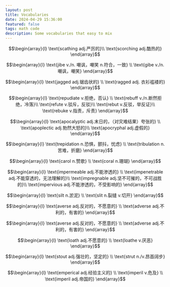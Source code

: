 ```yaml
---
layout: post
title: Vocabularies
date: 2024-04-29 15:36:00
featured: false
tags: math code
description: Some vocabularies that easy to mix
---
```


$$\begin{array}{l}
\text{scathing adj.严厉的}\\
\text{scorching adj.酷热的}
\end{array}$$

$$\begin{array}{l}
\text{jibe v./n. 嘲讽，嘲笑 n.符合，一致} \\
\text{gibe v./n. 嘲讽，嘲笑}
\end{array}$$

$$\begin{array}{l}
\text{jagged adj.锯齿状的} \\
\text{ragged adj. 衣衫褴褛的}
\end{array}$$

$$\begin{array}{l}
\text{repudiate v.拒绝，否认} \\
\text{rebuff v./n.断然拒绝，冷落}\\
\text{refute v.驳斥，反驳}\\
\text{rebut v.反驳，举反证}\\
\text{rebuke v.指责，斥责}
\end{array}$$

$$\begin{array}{l}
\text{apocalyptic adj.末日的，（对灾难结果）夸张的} \\
\text{apoplectic adj.勃然大怒的}\\
\text{apocryphal adj.虚假的}
\end{array}$$

$$\begin{array}{l}
\text{trepidation n.恐惧，颤抖，忧虑} \\
\text{tribulation n.苦难，折磨}
\end{array}$$

$$\begin{array}{l}
\text{carol n.赞歌} \\
\text{coral n.珊瑚}
\end{array}$$

$$\begin{array}{l}
\text{impermeable adj.不能渗透的} \\
\text{impenetrable adj.不能穿透的，无法理解的}\\
\text{impregnable adj.坚不可摧的，不可战胜的}\\
\text{impervious adj.不能渗透的，不受影响的}
\end{array}$$

$$\begin{array}{l}
\text{silt n.淤泥} \\
\text{slit n.裂缝 v.切开}
\end{array}$$

$$\begin{array}{l}
\text{averse adj.反对的，不愿意的} \\
\text{adverse adj.不利的，有害的}
\end{array}$$

$$\begin{array}{l}
\text{averse adj.反对的，不愿意的} \\
\text{adverse adj.不利的，有害的}
\end{array}$$

$$\begin{array}{l}
\text{loath adj.不愿意的} \\
\text{loathe v.厌恶}
\end{array}$$

$$\begin{array}{l}
\text{stout adj.强壮的，坚定的} \\
\text{strut n./v.昂首阔步}
\end{array}$$

$$\begin{array}{l}
\text{emperical adj.经验主义的} \\
\text{imperil v.危及} \\
\text{imperil adj.帝国的}
\end{array}$$
